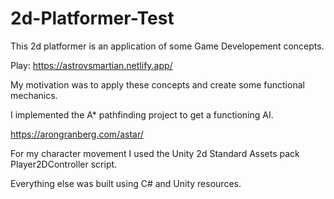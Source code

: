 # 2d-Platformer-Test

This 2d platformer is an application of some Game Developement concepts.

Play: https://astrovsmartian.netlify.app/

My motivation was to apply these concepts and create some functional mechanics.

I implemented the A* pathfinding project to get a functioning AI.

https://arongranberg.com/astar/

For my character movement I used the Unity 2d Standard Assets pack Player2DController script.

Everything else was built using C# and Unity resources.
